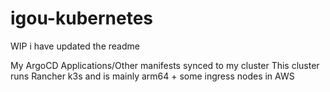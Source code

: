 # igou-kubernetes

WIP
i have updated the readme

My ArgoCD Applications/Other manifests synced to my cluster
This cluster runs Rancher k3s and is mainly arm64 + some ingress nodes in AWS

